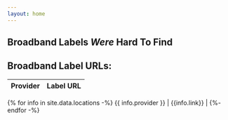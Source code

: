 ```yaml
---
layout: home
---
```


## Broadband Labels _Were_ Hard To Find

## Broadband Label URLs:

| Provider | Label URL |
| --- | --- |
{% for info in site.data.locations -%}
{{ info.provider }} | {{info.link}} |
{%- endfor -%}


